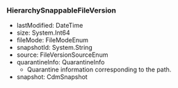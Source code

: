 ### HierarchySnappableFileVersion
- lastModified: DateTime
- size: System.Int64
- fileMode: FileModeEnum
- snapshotId: System.String
- source: FileVersionSourceEnum
- quarantineInfo: QuarantineInfo
  - Quarantine information corresponding to the path.
- snapshot: CdmSnapshot
